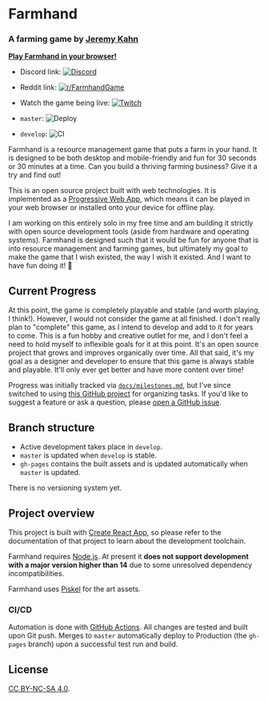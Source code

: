 # Farmhand

### A farming game by [Jeremy Kahn](https://github.com/jeremyckahn)

**[Play Farmhand in your browser!](https://jeremyckahn.github.io/farmhand/)**

- Discord link: [![Discord](https://img.shields.io/discord/714539345050075176?label=farmhand)](https://discord.gg/6cHEZ9H)
- Reddit link: [![r/FarmhandGame](https://img.shields.io/reddit/subreddit-subscribers/FarmhandGame?style=social)](https://www.reddit.com/r/FarmhandGame/)
- Watch the game being live: [![Twitch](https://img.shields.io/twitch/status/jeremyckahn?color=blueviolet)](https://www.twitch.tv/jeremyckahn)

- `master`: ![Deploy](https://github.com/jeremyckahn/farmhand/workflows/Deploy/badge.svg?branch=master)
- `develop`: ![CI](https://github.com/jeremyckahn/farmhand/workflows/CI/badge.svg)

Farmhand is a resource management game that puts a farm in your hand. It is designed to be both desktop and mobile-friendly and fun for 30 seconds or 30 minutes at a time. Can you build a thriving farming business? Give it a try and find out!

This is an open source project built with web technologies. It is implemented as a [Progressive Web App](https://web.dev/what-are-pwas/), which means it can be played in your web browser or installed onto your device for offline play.

I am working on this entirely solo in my free time and am building it strictly with open source development tools (aside from hardware and operating systems). Farmhand is designed such that it would be fun for anyone that is into resource management and farming games, but ultimately my goal to make the game that I wish existed, the way I wish it existed. And I want to have fun doing it! 🙂

## Current Progress

At this point, the game is completely playable and stable (and worth playing, I think!). However, I would not consider the game at all finished. I don't really plan to "complete" this game, as I intend to develop and add to it for years to come. This is a fun hobby and creative outlet for me, and I don't feel a need to hold myself to inflexible goals for it at this point. It's an open source project that grows and improves organically over time. All that said, it's my goal as a designer and developer to ensure that this game is always stable and playable. It'll only ever get better and have more content over time!

Progress was initially tracked via [`docs/milestones.md`](docs/milestones.md), but I've since switched to using [this GitHub project](https://github.com/jeremyckahn/farmhand/projects/1) for organizing tasks. If you'd like to suggest a feature or ask a question, please [open a GitHub issue](https://github.com/jeremyckahn/farmhand/issues).

## Branch structure

- Active development takes place in `develop`.
- `master` is updated when `develop` is stable.
- `gh-pages` contains the built assets and is updated automatically when `master` is updated.

There is no versioning system yet.

## Project overview

This project is built with [Create React App](https://create-react-app.dev/), so please refer to the documentation of that project to learn about the development toolchain.

Farmhand requires [Node.js](https://nodejs.org/). At present it **does not support development with a major version higher than 14** due to some unresolved dependency incompatibilities.

Farmhand uses [Piskel](https://www.piskelapp.com/) for the art assets.

### CI/CD

Automation is done with [GitHub Actions](.github/workflows). All changes are tested and built upon Git push. Merges to `master` automatically deploy to Production (the `gh-pages` branch) upon a successful test run and build.

## License

[CC BY-NC-SA 4.0](https://creativecommons.org/licenses/by-nc-sa/4.0/legalcode).
